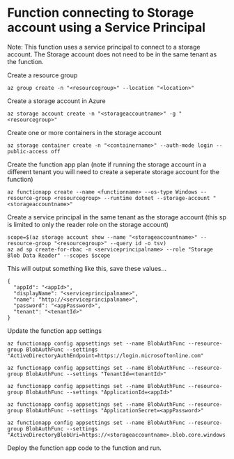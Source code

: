 # Function connecting to Storage account using a Service Principal

Note: This function uses a service principal to connect to a storage account.  The Storage account does not need to be in the same tenant as the function. 

Create a resource group

    az group create -n "<resourcegroup>" --location "<location>"

Create a storage account in Azure

    az storage account create -n "<storageaccountname>" -g "<resourcegroup>"

Create one or more containers in the storage account

    az storage container create -n "<containername>" --auth-mode login --public-access off

Create the function app plan (note if running the storage account in a different tenant you will need to create a seperate storage account for the function)

    az functionapp create --name <functionname> --os-type Windows --resource-group <resourcegroup> --runtime dotnet --storage-account "<storageaccountname>"

Create a service principal in the same tenant as the storage account (this sp is limited to only the reader role on the storage account)

    scope=$(az storage account show --name "<storageaccountname>" --resource-group "<resourcegroup>" --query id -o tsv)
    az ad sp create-for-rbac -n <serviceprincipalname> --role "Storage Blob Data Reader" --scopes $scope

This will output something like this, save these values...

    {
      "appId": "<appId>",
      "displayName": "<serviceprincipalname>",
      "name": "http://<serviceprincipalname>",
      "password": "<appPassword>",
      "tenant": "<tenantId>"
    }

Update the function app settings

    az functionapp config appsettings set --name BlobAuthFunc --resource-group BlobAuthFunc --settings "ActiveDirectoryAuthEndpoint=https://login.microsoftonline.com"

    az functionapp config appsettings set --name BlobAuthFunc --resource-group BlobAuthFunc --settings "TenantId=<tenantId>"

    az functionapp config appsettings set --name BlobAuthFunc --resource-group BlobAuthFunc --settings "ApplicationId=<appId>"

    az functionapp config appsettings set --name BlobAuthFunc --resource-group BlobAuthFunc --settings "ApplicationSecret=<appPassword>"

    az functionapp config appsettings set --name BlobAuthFunc --resource-group BlobAuthFunc --settings "ActiveDirectoryBlobUri=https://<storageaccountname>.blob.core.windows.net/"

Deploy the function app code to the function and run.